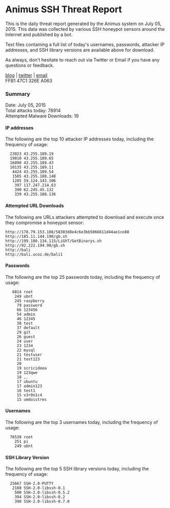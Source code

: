 # Animus SSH Threat Report

This is the daily threat report generated by the Animus system on July 05, 2015. This data was collected by various SSH honeypot sensors around the Internet and published by a bot.  

Text files containing a full list of today's usernames, passwords, attacker IP addresses, and SSH library versions are available above for download.  

As always, don't hesitate to reach out via Twitter or Email if you have any questions or feedback.  

[blog](http://morris.guru) | [twitter](https://twitter.com/andrew___morris) | [email](mailto:andrew@morris.guru)  
FFB1 47C1 326E A063  

### Summary

Date: July 05, 2015  
Total attacks today: 78914  
Attempted Malware Downloads: 19 

#### IP addresses
The following are the top 10 attacker IP addresses today, including the frequency of usage:
```
  23023 43.255.189.19
  19010 43.255.189.65
  16090 43.255.189.43
  10135 43.255.189.11
   4424 43.255.189.54
   1505 43.255.188.148
   1285 59.124.143.106
    397 117.247.214.63
    390 62.245.45.132
    339 43.255.188.136
```

#### Attempted URL Downloads
The following are URLs attackers attempted to download and execute once they compromise a honeypot sensor:
```
http://178.79.153.108/58303d8e4c6e3bb5066611d44ae1ce88
http://185.11.144.190/gb.sh
http://199.180.134.115/LiGhT/GetBinarys.sh
http://92.222.194.90/gb.sh
http://bali
http://bali.ucoz.de/bali1
```

#### Passwords
The following are the top 25 passwords today, including the frequency of usage:
```
   6814 root
    249 ubnt
    245 raspberry
     79 password
     66 123456
     54 admin
     46 12345
     38 test
     37 default
     29 git
     26 guest
     24 user
     23 1234
     22 mysql
     21 testuser
     21 test123
     20 
     19 scricideea
     19 123qwe
     18 ,.
     17 ubuntu
     17 admin123
     16 test1
     15 v3r0n1c4
     15 umdoistres
```

#### Usernames
The following are the top 3 usernames today, including the frequency of usage:
```
  76538 root
    251 pi
    249 ubnt
```

#### SSH Library Version
The following are the top 5 SSH library versions today, including the frequency of usage:
```
  25667 SSH-2.0-PUTTY
   2188 SSH-2.0-libssh-0.1
    500 SSH-2.0-libssh-0.5.2
    394 SSH-2.0-libssh-0.2
    390 SSH-2.0-libssh-0.7.0
```
